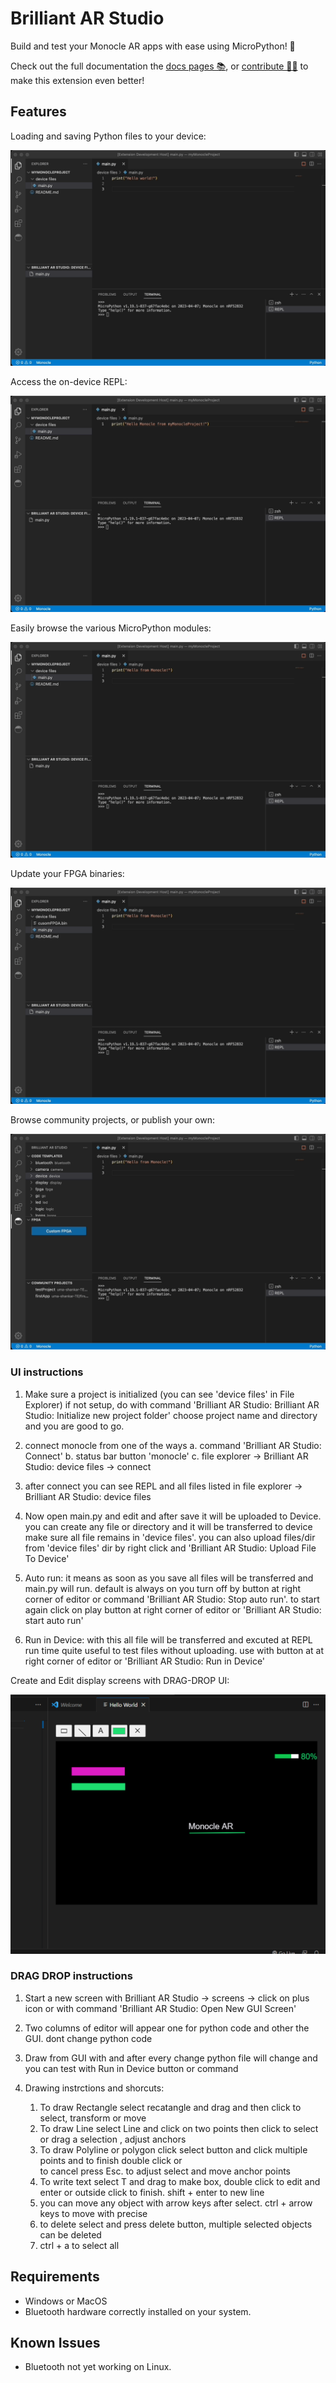 # Brilliant AR Studio

Build and test your Monocle AR apps with ease using MicroPython! 🐍

Check out the full documentation the [docs pages 📚](https://docs.brilliant.xyz), or [contribute 🧑‍💻](https://github.com/brilliantlabsAR/ar-studio-for-vscode) to make this extension even better!

## Features

Loading and saving Python files to your device:

![Animation of loading and saving files to Monocle](./media/vscode-ext-upload-file.gif)

Access the on-device REPL:

![Animation of the Monocle REPL](./media/vscode-ext-repl.gif)

Easily browse the various MicroPython modules:

![Animation of drag and drop editor](./media/vscode-ext-api-drag-drop.gif)

Update your FPGA binaries:

![Image of the FPGA update buttons](./media/vscode-ext-custom-fpga.gif)

Browse community projects, or publish your own:

![Animation of user projects](./media/vscode-ext-custom-projects.gif)


### UI instructions
1. Make sure a project is initialized (you can see 'device files' in File Explorer)
if not setup, do with command 'Brilliant AR Studio: Brilliant AR Studio: Initialize new project folder'
choose project name and directory and you are good to go.

2. connect monocle from one of the ways
    a. command 'Brilliant AR Studio: Connect' 
    b. status bar button 'monocle'
    c. file explorer -> Brilliant AR Studio: device files -> connect 

3. after connect you can see REPL and all files listed in file explorer -> Brilliant AR Studio: device files

4. Now open main.py and edit and after save it will be uploaded to Device.
 you can create any file or directory and it will be transferred to device 
 make sure all file remains in 'device files'. you can also upload files/dir from 'device files' dir by 
 right click and 'Brilliant AR Studio: Upload File To Device'

5. Auto run: it means as soon as you save all files will be transferred and main.py will run. default is always on you turn off by button at right corner of editor or command 'Brilliant AR Studio: Stop auto run'.
to start again click on play button at right corner of editor or 'Brilliant AR Studio: start auto run'

6. Run in Device: with this all file will be transferred and excuted at REPL run time 
quite useful to test files without uploading.
use with button at at right corner of editor or 'Brilliant AR Studio: Run in Device'


Create and Edit display screens with DRAG-DROP UI:

![Drag Drop UI](./media/vscode-ext-drag-drop-GUI.png)

### DRAG DROP instructions
1. Start a new screen with Brilliant AR Studio -> screens -> click on plus icon 
or with command 'Brilliant AR Studio: Open New GUI Screen'

2. Two columns of editor will appear one for python code and other the GUI. dont change python code

3. Draw from GUI with and after every change python file will change
 and you can test with Run in Device button or command

4. Drawing instrctions and shorcuts:
    1. To draw Rectangle select recatangle and drag and then click to select, transform or move
    2. To draw Line select Line and click on two points then click to select or drag a selection , adjust anchors
    3. To draw Polyline or polygon click select button and click multiple points and to finish double click or      
      to cancel press Esc. to adjust select and move anchor points
    4. To write text select T and drag to make box, double click to edit and enter or outside click to finish.
       shift + enter to new line
    5. you can move any object with arrow keys after select. ctrl + arrow keys to move with precise
    6. to delete select and press delete button, multiple selected objects can be deleted
    7. ctrl + a to select all

## Requirements

- Windows or MacOS
- Bluetooth hardware correctly installed on your system.

## Known Issues

- Bluetooth not yet working on Linux.